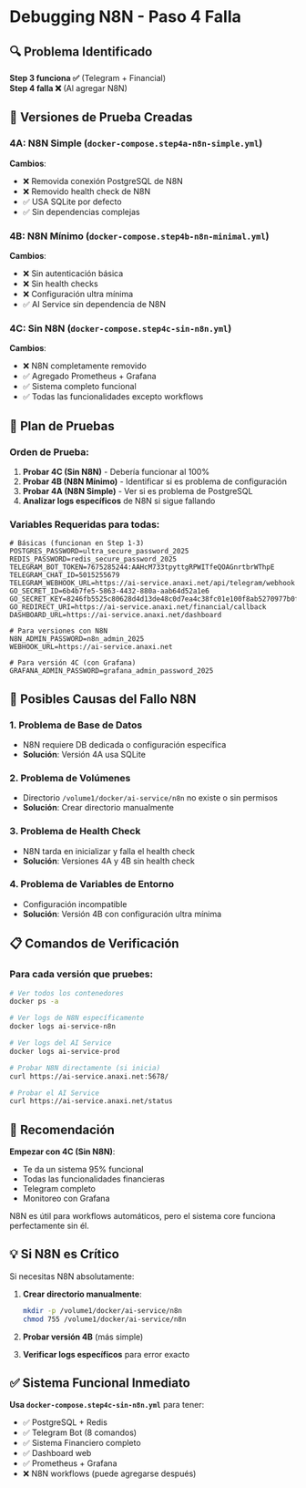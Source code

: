 # Debugging N8N - Paso 4 Falla

## 🔍 Problema Identificado

**Step 3 funciona ✅** (Telegram + Financial)  
**Step 4 falla ❌** (Al agregar N8N)

## 🧪 Versiones de Prueba Creadas

### **4A: N8N Simple** (`docker-compose.step4a-n8n-simple.yml`)
**Cambios**:
- ❌ Removida conexión PostgreSQL de N8N
- ❌ Removido health check de N8N
- ✅ USA SQLite por defecto
- ✅ Sin dependencias complejas

### **4B: N8N Mínimo** (`docker-compose.step4b-n8n-minimal.yml`)
**Cambios**:
- ❌ Sin autenticación básica
- ❌ Sin health checks
- ❌ Configuración ultra mínima
- ✅ AI Service sin dependencia de N8N

### **4C: Sin N8N** (`docker-compose.step4c-sin-n8n.yml`)
**Cambios**:
- ❌ N8N completamente removido
- ✅ Agregado Prometheus + Grafana
- ✅ Sistema completo funcional
- ✅ Todas las funcionalidades excepto workflows

## 🎯 Plan de Pruebas

### Orden de Prueba:

1. **Probar 4C (Sin N8N)** - Debería funcionar al 100%
2. **Probar 4B (N8N Mínimo)** - Identificar si es problema de configuración
3. **Probar 4A (N8N Simple)** - Ver si es problema de PostgreSQL
4. **Analizar logs específicos** de N8N si sigue fallando

### Variables Requeridas para todas:

```env
# Básicas (funcionan en Step 1-3)
POSTGRES_PASSWORD=ultra_secure_password_2025
REDIS_PASSWORD=redis_secure_password_2025
TELEGRAM_BOT_TOKEN=7675285244:AAHcM733tpyttgRPWITfeQOAGnrtbrWThpE
TELEGRAM_CHAT_ID=5015255679
TELEGRAM_WEBHOOK_URL=https://ai-service.anaxi.net/api/telegram/webhook
GO_SECRET_ID=6b4b7fe5-5863-4432-880a-aab64d52a1e6
GO_SECRET_KEY=8246fb5525c80628d4d13de48c0d7ea4c38fc01e100f8ab5270977b0f0898ce6469d68e09667e77da588f172c9147a83748aa026b8382b9139b13c8d8e9cb79b
GO_REDIRECT_URI=https://ai-service.anaxi.net/financial/callback
DASHBOARD_URL=https://ai-service.anaxi.net/dashboard

# Para versiones con N8N
N8N_ADMIN_PASSWORD=n8n_admin_2025
WEBHOOK_URL=https://ai-service.anaxi.net

# Para versión 4C (con Grafana)
GRAFANA_ADMIN_PASSWORD=grafana_admin_password_2025
```

## 🚨 Posibles Causas del Fallo N8N

### 1. **Problema de Base de Datos**
- N8N requiere DB dedicada o configuración específica
- **Solución**: Versión 4A usa SQLite

### 2. **Problema de Volúmenes**
- Directorio `/volume1/docker/ai-service/n8n` no existe o sin permisos
- **Solución**: Crear directorio manualmente

### 3. **Problema de Health Check**
- N8N tarda en inicializar y falla el health check
- **Solución**: Versiones 4A y 4B sin health check

### 4. **Problema de Variables de Entorno**
- Configuración incompatible
- **Solución**: Versión 4B con configuración ultra mínima

## 📋 Comandos de Verificación

### Para cada versión que pruebes:

```bash
# Ver todos los contenedores
docker ps -a

# Ver logs de N8N específicamente
docker logs ai-service-n8n

# Ver logs del AI Service
docker logs ai-service-prod

# Probar N8N directamente (si inicia)
curl https://ai-service.anaxi.net:5678/

# Probar el AI Service
curl https://ai-service.anaxi.net/status
```

## 🎯 Recomendación

**Empezar con 4C (Sin N8N)**:
- Te da un sistema 95% funcional
- Todas las funcionalidades financieras
- Telegram completo
- Monitoreo con Grafana

N8N es útil para workflows automáticos, pero el sistema core funciona perfectamente sin él.

## 💡 Si N8N es Crítico

Si necesitas N8N absolutamente:

1. **Crear directorio manualmente**:
   ```bash
   mkdir -p /volume1/docker/ai-service/n8n
   chmod 755 /volume1/docker/ai-service/n8n
   ```

2. **Probar versión 4B** (más simple)

3. **Verificar logs específicos** para error exacto

## ✅ Sistema Funcional Inmediato

**Usa `docker-compose.step4c-sin-n8n.yml`** para tener:
- ✅ PostgreSQL + Redis
- ✅ Telegram Bot (8 comandos)
- ✅ Sistema Financiero completo
- ✅ Dashboard web
- ✅ Prometheus + Grafana
- ❌ N8N workflows (puede agregarse después)